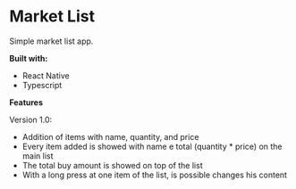 # Market List

Simple market list app.

**Built with:**

- React Native
- Typescript

**Features**

Version 1.0:
- Addition of items with name, quantity, and price
- Every item added is showed with name e total (quantity * price) on the main list
- The total buy amount is showed on top of the list
- With a long press at one item of the list, is possible changes his content
